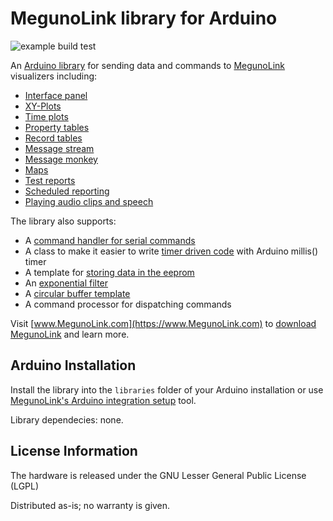 MegunoLink library for Arduino
============================== 

![example build test](https://github.com/github/docs/actions/workflows/githubci.yml/badge.svg?event=push)

An [Arduino library](http://www.megunolink.com/documentation/arduino-libraries/) for sending data and commands to [MegunoLink](https://www.MegunoLink.com) visualizers including:

* [Interface panel](https://www.megunolink.com/documentation/interface-panel/)
* [XY-Plots](https://www.megunolink.com/documentation/plotting/xy-plot/)
* [Time plots](https://www.megunolink.com/documentation/plotting/time-plot/)
* [Property tables](https://www.megunolink.com/documentation/table/property-table/)
* [Record tables](https://www.megunolink.com/documentation/table/record-table/)
* [Message stream](https://www.megunolink.com/documentation/serial-monitors/message-monitor-visualizer/)
* [Message monkey](https://www.megunolink.com/documentation/message-monkey/)
* [Maps](https://www.megunolink.com/documentation/mapping/)
* [Test reports](https://www.megunolink.com/documentation/program-device/test-monitor-panel/)
* [Scheduled reporting](https://www.megunolink.com/documentation/reporting/scheduled-reporting/)
* [Playing audio clips and speech](https://www.megunolink.com/documentation/play-sounds/)

The library also supports:

* A [command handler for serial commands](http://www.megunolink.com/documentation/arduino-libraries/serial-command-handler/)
* A class to make it easier to write [timer driven code](http://www.megunolink.com/documentation/arduino-libraries/arduino-timer/) with Arduino millis() timer
* A template for [storing data in the eeprom](https://www.megunolink.com/documentation/arduino-libraries/eepromstore/)
* An [exponential filter](https://www.megunolink.com/documentation/arduino-libraries/exponential-filter/)
* A [circular buffer template](https://www.megunolink.com/documentation/arduino-libraries/circular-buffer/)
* A command processor for dispatching commands

Visit [www.MegunoLink.com](https://www.MegunoLink.com) to [download MegunoLink](http://www.MegunoLink.com/download) and learn more. 

Arduino Installation
--------------------
Install the library into the `libraries` folder of your Arduino installation or use [MegunoLink's Arduino integration setup](https://www.megunolink.com/documentation/install/arduino-integration-setup/) tool.


Library dependecies: none.

License Information
--------------------------
The hardware is released under the GNU Lesser General Public License (LGPL)

Distributed as-is; no warranty is given.
